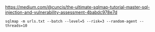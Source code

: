 https://medium.com/@cuncis/the-ultimate-sqlmap-tutorial-master-sql-injection-and-vulnerability-assessment-4babdc978e7d


```
sqlmap -m urls.txt --batch --level=5 --risk=3 --random-agent --threads=10
```
